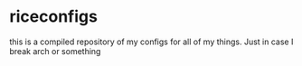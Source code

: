 # riceconfigs
this is a compiled repository of my configs for all of my things. Just in case I break arch or something
